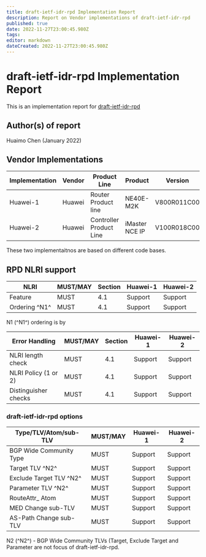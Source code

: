 ```yaml
---
title: draft-ietf-idr-rpd Implementation Report
description: Report on Vendor implementations of draft-ietf-idr-rpd
published: true
date: 2022-11-27T23:00:45.980Z
tags: 
editor: markdown
dateCreated: 2022-11-27T23:00:45.980Z
---
```


# draft-ietf-idr-rpd Implementation Report

This is an implementation report for [draft-ietf-idr-rpd](https://datatracker.ietf.org/doc/draft-ietf-idr-rpd/)

## Author(s) of report

Huaimo Chen (January 2022) 

 
## Vendor Implementations

| Implementation | Vendor | Product Line | Product | Version | 
|---|---|---|---|---|
| Huawei-1 | Huawei | Router Product line | NE40E-M2K | V800R011C00 |
| Huawei-2 | Huawei | Controller Product Line | iMaster NCE IP | V100R018C00 | 

These two implementaitnos are based on different code bases. 

## RPD NLRI support

| NLRI	  | MUST/MAY | Section | Huawei-1 |	Huawei-2 | 
|---|---|---|---|---|
| Feature |	MUST	   | 4.1	   | Support  |	Support  |
| Ordering ^N1^	| MUST | 	4.1  |	Support	| Support  |
N1 (^N1^)  ordering is by

| Error Handling	  | MUST/MAY | Section | Huawei-1 |	Huawei-2 | 
|---|---|---|---|---|
| NLRI length check |	MUST |	4.1 |	Support |	Support |
| NLRI Policy (1 or 2) | MUST |	4.1 |	Support | Support |
| Distinguisher checks | MUST	| 4.1	| Support	| Support |

### draft-ietf-idr-rpd options

| Type/TLV/Atom/sub-TLV | MUST/MAY |	Huawei-1 | Huawei-2 | 
|---|---|---|---|
| BGP Wide Community Type | MUST | Support |	Support |
| Target TLV ^N2^         |	MUST | Support | Support | 
| Exclude Target TLV ^N2^ |	MUST | Support | Support |
| Parameter TLV ^N2^      | MUST | Support | Support |
| RouteAttr_ Atom	        | MUST | Support | Support |
| MED Change sub-TLV	    | MUST | Support | Support |
| AS-Path Change sub-TLV	| MUST | Support | Support |

N2 (^N2^) - BGP Wide Community TLVs (Target, Exclude Target and Parameter are not focus of draft-ietf-idr-rpd.  
